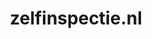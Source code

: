 ---
layout: post
title:  "zelfinspectie.nl"
internal_url:  "/dutchgov/zelfinspectie.nl.html"
subdomains_count: 9
all_subdomains_count: 21
urls_count: 9
ssl_rank: 0
http_rank: 79
url_link: /data/zelfinspectie.nl/urls.txt
all_subdomains_link: /data/zelfinspectie.nl/all_subdomains.txt
subdomains_link: /data/zelfinspectie.nl/subdomains.txt
categories: dutchgov
---